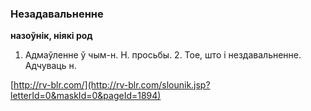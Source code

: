 ### Незадавальненне
**назоўнік, ніякі род**

1. Адмаўленне ў чым-н. Н. просьбы. 2. Тое, што і нездавальненне. Адчуваць н.

<a rel="author">[http://rv-blr.com/](http://rv-blr.com/slounik.jsp?letterId=0&maskId=0&pageId=1894)</a>
